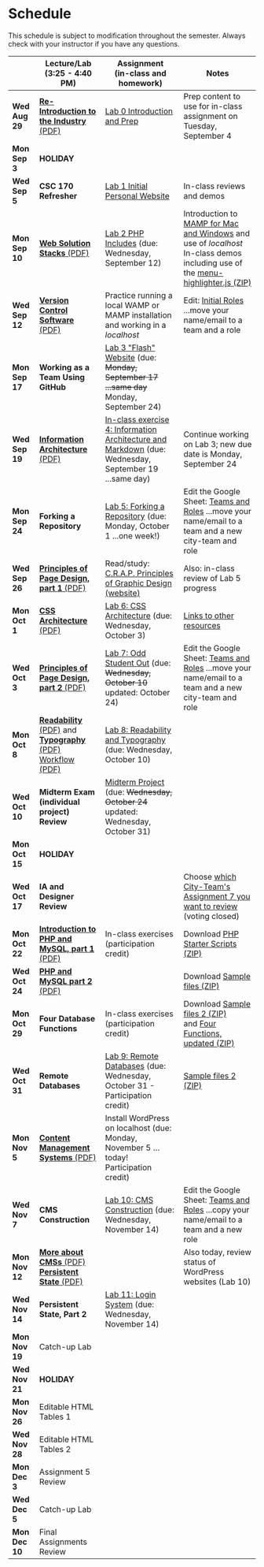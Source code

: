 # Schedule
This schedule is subject to modification throughout the semester. Always check with your instructor if you have any questions.

|                | Lecture/Lab<br>(3:25 - 4:40 PM)                              | Assignment<br>(in-class and homework)                        | Notes                                                        |
| -------------- | ------------------------------------------------------------ | ------------------------------------------------------------ | ------------------------------------------------------------ |
| **Wed Aug 29** | [**Re-Introduction to the Industry** (PDF)](01-reintroduction-to-the-industry/01-introduction-to-the-industry.pdf) | [Lab 0 Introduction and Prep](lab00-introductions-and-prep/instructions.md) | Prep content to use for in-class assignment on Tuesday, September 4 |
| **Mon Sep 3**  | **HOLIDAY**                             |  |                                                              |
| **Wed Sep 5**  | **CSC 170 Refresher** | [Lab 1 Initial Personal Website](lab01-initial-personal-website/instructions.md) | In-class reviews and demos |
| **Mon Sep 10** | [**Web Solution Stacks** (PDF)](03-web-solution-stacks/03-web-solution-stacks.pdf) | [Lab 2 PHP Includes](lab02-php-includes/instructions.md) (due: Wednesday, September 12) | Introduction to [MAMP for Mac and Windows](https://www.mamp.info/en/) and use of *localhost*<br>In-class demos including use of the [menu-highlighter.js (ZIP)](lab02-php-includes/menu-highlighter.js.zip) |
| **Wed Sep 12** | [**Version Control Software** (PDF)](04-version-control-software/04-version-control-software.pdf) | Practice running a local WAMP or MAMP installation and working in a *localhost* | Edit: [Initial Roles](https://docs.google.com/spreadsheets/d/1gXQP-1Rmra6w3PH9GzKOG9Y8-VlKk-DjlCFYFQHo0MM/edit#gid=493379955) ...move your name/email to a team and a role |
| **Mon Sep 17** | **Working as a Team Using GitHub** | [Lab 3 "Flash" Website](lab03-flash-website/instructions.md) (due: <s>Monday, September 17 ...same day</s> Monday, September 24) |                                                              |
| **Wed Sep 19** | [**Information Architecture** (PDF)](05-information-architecture/05-information-architecture.pdf) | [In-class exercise 4: Information Architecture and Markdown](lab04-ia-and-markdown/instructions.md) (due: Wednesday, September 19 ...same day) | Continue working on Lab 3; new due date is Monday, September 24 |
| **Mon Sep 24** | **Forking a Repository** | [Lab 5: Forking a Repository](lab05-forking-a-respository/instructions.md) (due: Monday, October 1 ...one week!) | Edit the Google Sheet: [Teams and Roles](https://docs.google.com/spreadsheets/d/1gXQP-1Rmra6w3PH9GzKOG9Y8-VlKk-DjlCFYFQHo0MM/edit#gid=493379955) ...move your name/email to a team and a new city-team and role |
| **Wed Sep 26** | [**Principles of Page Design, part 1** (PDF)](08-principles-of-page-design1/principles-of-page-design.pdf) | Read/study: [C.R.A.P. Principles of Graphic Design (website)](https://saylordotorg.github.io/text_business-information-systems-design-an-app-for-that/s07-01-c-r-a-p-principles-of-graphic-.html) | Also: in-class review of Lab 5 progress |
| **Mon Oct 1**  | [**CSS Architecture** (PDF)](09-css-architecture/css-architecture.pdf) | [Lab 6: CSS Architecture](lab06-css-architecture/instructions.md) (due: Wednesday, October 3) | [Links to other resources](lab06-css-architecture/links.md) |
| **Wed Oct 3**  | [**Principles of Page Design, part 2** (PDF)](10-principles-of-page-design2/z-patterns-and-f-patterns.pdf) | [Lab 7: Odd Student Out](lab07-odd-student-out/instructions.md) (due: <s>Wednesday, October 10</s> updated: October 24) | Edit the Google Sheet: [Teams and Roles](https://docs.google.com/spreadsheets/d/1gXQP-1Rmra6w3PH9GzKOG9Y8-VlKk-DjlCFYFQHo0MM/edit#gid=493379955) ...move your name/email to a team and a new city-team and role |
| **Mon Oct 8**  | [**Readability** (PDF)](11-readability-typography/readability.pdf) and [**Typography** (PDF)](11-readability-typography/typography.pdf)<br/>[Workflow (PDF)](11-readability-typography/workflow.pdf) | [Lab 8: Readability and Typography](lab08-readability-typography/instructions) (due: Wednesday, October 10) |                                                              |
| **Wed Oct 10** | **Midterm Exam (individual project) Review**                 | [Midterm Project](midterm-project/instructions.md) (due: <s>Wednesday, October 24</s> updated: Wednesday, October 31) |                                                              |
| **Mon Oct 15** | **HOLIDAY**                                                  |                                                              |                                                              |
| **Wed Oct 17** | **IA and Designer Review** |                                                              | Choose [which City-Team's Assignment 7 you want to review](https://goo.gl/forms/Vz0seJYqNfRhlmKH3) (voting closed) |
| **Mon Oct 22** | [**Introduction to PHP and MySQL, part 1** (PDF)](14-introduction-to-php-and-mysql/php-and-mysql.pdf) | In-class exercises (participation credit) | Download [PHP Starter Scripts (ZIP)](14-introduction-to-php-and-mysql/mysql-scripts.zip) |
| **Wed Oct 24** | [**PHP and MySQL part 2** (PDF)](15-php-and-mysql2/html-forms-and-databases.pdf) |  | Download [Sample files (ZIP)](15-php-and-mysql2/samples.zip) |
| **Mon Oct 29** | **Four Database Functions**                         | In-class exercises (participation credit) | Download [Sample files 2 (ZIP)](16-four-db-functions/samples2.zip)<br/>and [Four Functions, updated (ZIP)](16-four-db-functions/four-functions.zip) |
| **Wed Oct 31**  | **Remote Databases** | [Lab 9: Remote Databases](lab09-remote-databases/instructions.md) (due: Wednesday, October 31 -  Participation credit) | [Sample files 2 (ZIP)](lab09-remote-databases/starter-files.zip) |
| **Mon Nov 5**  | [**Content Management Systems** (PDF)](18-content-management-systems/content-management-systems.pdf) | Install WordPress on localhost (due: Monday, November 5 …today! Participation credit) |                                                              |
| **Wed Nov 7**  | **CMS Construction**                             | [Lab 10: CMS Construction](lab10-cms-construction/instructions.md) (due: Wednesday, November 14) | Edit the Google Sheet: [Teams and Roles](https://docs.google.com/spreadsheets/d/1gXQP-1Rmra6w3PH9GzKOG9Y8-VlKk-DjlCFYFQHo0MM/edit#gid=493379955) ...copy your name/email to a team and a new role |
| **Mon Nov 12** | [**More about CMSs** (PDF)](20-persistent-state/content-management-systems-contd.pdf)<br/>[**Persistent State** (PDF)](20-persistent-state/persistent-state.pdf) |                                                              | Also today, review status of WordPress websites (Lab 10) |
| **Wed Nov 14** | **Persistent State, Part 2** | [Lab 11: Login System](lab11-login-system/instructions.md) (due: Wednesday, November 14) |                                                              |
| **Mon Nov 19** | Catch-up Lab                                                 |                                                              |                                                              |
| **Wed Nov 21** | **HOLIDAY**                                                  |                                                              |                                                              |
| **Mon Nov 26** | Editable HTML Tables 1                                       |                                                              |                                                              |
| **Wed Nov 28** | Editable HTML Tables 2                                       |                                                              |                                                              |
| **Mon Dec 3**  | Assignment 5 Review                                          |                                                              |                                                              |
| **Wed Dec 5**  | Catch-up Lab                                                 |                                                              |                                                              |
| **Mon Dec 10** | Final Assignments Review                                     |                                                              |                                                              |